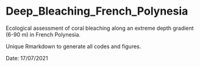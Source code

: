 # Deep_Bleaching_French_Polynesia
Ecological assessment of coral bleaching along an extreme depth gradient (6-90 m) in French Polynesia.

Unique Rmarkdown to generate all codes and figures. 

Date: 17/07/2021 


